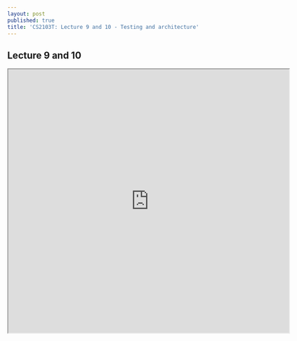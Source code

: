 ```yaml
---
layout: post
published: true
title: 'CS2103T: Lecture 9 and 10 - Testing and architecture'
---
```

## Lecture 9 and 10

<iframe src="https://drive.google.com/file/d/1oroi0rAkIky0O6P83OdYfpAMHqn2yJKv/preview" width="640" height="600"></iframe>
